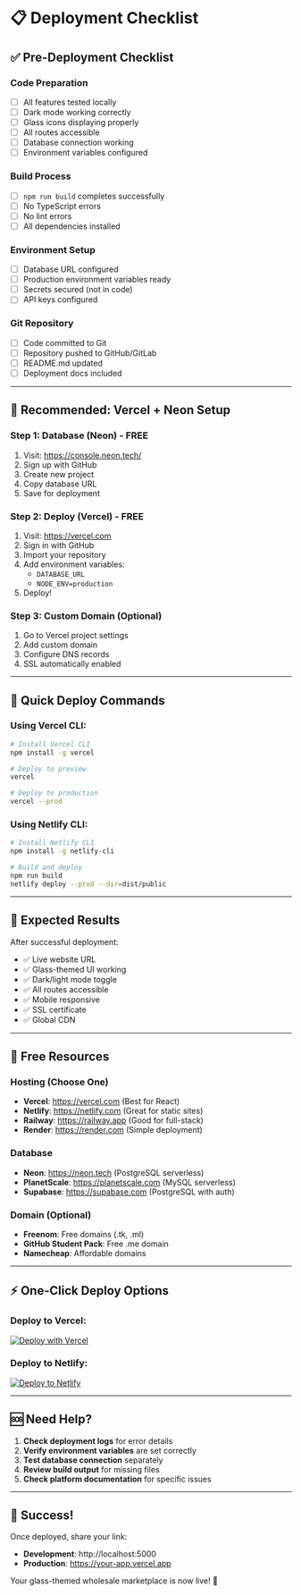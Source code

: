 # 📋 Deployment Checklist

## ✅ Pre-Deployment Checklist

### **Code Preparation**
- [ ] All features tested locally
- [ ] Dark mode working correctly
- [ ] Glass icons displaying properly
- [ ] All routes accessible
- [ ] Database connection working
- [ ] Environment variables configured

### **Build Process**  
- [ ] `npm run build` completes successfully
- [ ] No TypeScript errors
- [ ] No lint errors
- [ ] All dependencies installed

### **Environment Setup**
- [ ] Database URL configured
- [ ] Production environment variables ready
- [ ] Secrets secured (not in code)
- [ ] API keys configured

### **Git Repository**
- [ ] Code committed to Git
- [ ] Repository pushed to GitHub/GitLab
- [ ] README.md updated
- [ ] Deployment docs included

---

## 🎯 **Recommended: Vercel + Neon Setup**

### **Step 1: Database (Neon) - FREE**
1. Visit: https://console.neon.tech/
2. Sign up with GitHub
3. Create new project
4. Copy database URL
5. Save for deployment

### **Step 2: Deploy (Vercel) - FREE** 
1. Visit: https://vercel.com
2. Sign in with GitHub
3. Import your repository
4. Add environment variables:
   - `DATABASE_URL`
   - `NODE_ENV=production`
5. Deploy!

### **Step 3: Custom Domain (Optional)**
1. Go to Vercel project settings
2. Add custom domain
3. Configure DNS records
4. SSL automatically enabled

---

## 🚀 **Quick Deploy Commands**

### **Using Vercel CLI:**
```bash
# Install Vercel CLI
npm install -g vercel

# Deploy to preview
vercel

# Deploy to production  
vercel --prod
```

### **Using Netlify CLI:**
```bash
# Install Netlify CLI
npm install -g netlify-cli

# Build and deploy
npm run build
netlify deploy --prod --dir=dist/public
```

---

## 📱 **Expected Results**

After successful deployment:
- ✅ Live website URL
- ✅ Glass-themed UI working
- ✅ Dark/light mode toggle
- ✅ All routes accessible
- ✅ Mobile responsive
- ✅ SSL certificate
- ✅ Global CDN

---

## 🔗 **Free Resources**

### **Hosting (Choose One)**
- **Vercel**: https://vercel.com (Best for React)
- **Netlify**: https://netlify.com (Great for static sites)
- **Railway**: https://railway.app (Good for full-stack)
- **Render**: https://render.com (Simple deployment)

### **Database**
- **Neon**: https://neon.tech (PostgreSQL serverless)
- **PlanetScale**: https://planetscale.com (MySQL serverless)
- **Supabase**: https://supabase.com (PostgreSQL with auth)

### **Domain (Optional)**
- **Freenom**: Free domains (.tk, .ml)
- **GitHub Student Pack**: Free .me domain
- **Namecheap**: Affordable domains

---

## ⚡ **One-Click Deploy Options**

### **Deploy to Vercel:**
[![Deploy with Vercel](https://vercel.com/button)](https://vercel.com/new/clone?repository-url=https://github.com/yourusername/wholesale-connect)

### **Deploy to Netlify:**
[![Deploy to Netlify](https://www.netlify.com/img/deploy/button.svg)](https://app.netlify.com/start/deploy?repository=https://github.com/yourusername/wholesale-connect)

---

## 🆘 **Need Help?**

1. **Check deployment logs** for error details
2. **Verify environment variables** are set correctly
3. **Test database connection** separately
4. **Review build output** for missing files
5. **Check platform documentation** for specific issues

---

## 🎉 **Success!**

Once deployed, share your link:
- **Development**: http://localhost:5000
- **Production**: https://your-app.vercel.app

Your glass-themed wholesale marketplace is now live! 🌟